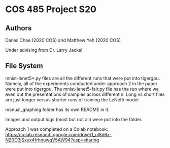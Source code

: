 # COS 485 Project S20

## Authors
Daniel Chae (2020 COS) and Matthew Yeh (2020 COS)

Under advising from Dr. Larry Jackel

## File System
mnist-lenet5*.py files are all the different runs that were put into tigergpu. Namely, all of the experiments conducted under approach 2 in the paper were put into tigergpu. The mnist-lenet5-fair.py file has the run where we even out the presentations of samples across different n. Long vs short files are just longer versus shorter runs of training the LeNet5 model.

manual_graphing folder has its own README in it.

Images and output logs (most but not all) were put into the folder.

Approach 1 was completed on a Colab notebook: https://colab.research.google.com/drive/1_ul8d6x-NZ0O3jSxyx4frhnuwqV5AW94?usp=sharing
